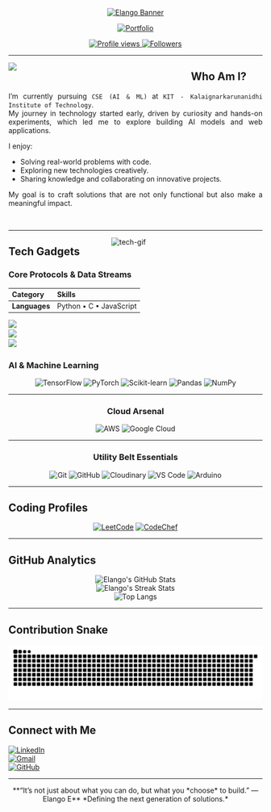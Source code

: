 <div align="center">
 
[![Elango Banner](https://svg-banners.vercel.app/api?type=glitch&text1=Elango%20&text2=Next-Gen%20AI%20Engineer&width=800&height=400&font=Orbitron)](https://github.com/elango74)

[![Portfolio](https://img.shields.io/badge/Portfolio-Elango-blue?style=for-the-badge)](https://elango.dev)

</div>
<!-- Profile Views / Stars / Followers -->
<div align="center">
<a href="https://github.com/elango74">
  <img src="https://komarev.com/ghpvc/?username=elango74&label=Profile%20views&color=000000&style=for-the-badge" alt="Profile views" />
</a>
<a href="https://github.com/elango74?tab=followers">
  <img src="https://custom-icon-badges.herokuapp.com/github/followers/elango74?color=000000&labelColor=gray&style=for-the-badge&logo=person-add&label=Followers&logoColor=ffffff" alt="Followers" />
</a>
</div>

---

<!-- About Me Section -->
<img src="https://media.tenor.com/Gh3LKX9HMFkAAAAj/hollow-knight-knight.gif" width=330 align="left">

## <div align="center">Who Am I?</div>

<div align="justify">

I’m currently pursuing `CSE (AI & ML)` at `KIT - Kalaignarkarunanidhi Institute of Technology`.  
My journey in technology started early, driven by curiosity and hands-on experiments, which led me to explore building AI models and web applications.  

I enjoy:  
- Solving real-world problems with code.  
- Exploring new technologies creatively.  
- Sharing knowledge and collaborating on innovative projects.  

My goal is to craft solutions that are not only functional but also make a meaningful impact.

</div>
</br>


---

<img align="right" alt="tech-gif" width="300" src="https://i.pinimg.com/originals/10/27/f8/1027f80aeabcbb74a2e698be71829e9e.gif">

<div align="left">

## Tech Gadgets

### Core Protocols & Data Streams
| Category | Skills |
| :--- | :--- |
| **Languages** | Python • C • JavaScript |

<div align="left">
    <img src="https://skillicons.dev/icons?i=html,css,js,python" /><br>
    <img src="https://skillicons.dev/icons?i=cpp,mysql,react,bootstrap" /><br>
    <img src="https://skillicons.dev/icons?i=github,figma,arduino,git" /><br>
</div>


### AI & Machine Learning
<div align="center">
 
![TensorFlow](https://img.shields.io/badge/TensorFlow-FF6F00?style=for-the-badge&logo=tensorflow&logoColor=white)
![PyTorch](https://img.shields.io/badge/PyTorch-EE4C2C?style=for-the-badge&logo=pytorch&logoColor=white)
![Scikit-learn](https://img.shields.io/badge/scikit--learn-F7931E?style=for-the-badge&logo=scikit-learn&logoColor=white)
![Pandas](https://img.shields.io/badge/Pandas-150458?style=for-the-badge&logo=pandas&logoColor=white)
![NumPy](https://img.shields.io/badge/NumPy-013243?style=for-the-badge&logo=numpy&logoColor=white)
</div>

</div>

---

<h3 align="center">Cloud Arsenal</h3>
<div align="center">
 
![AWS](https://img.shields.io/badge/AWS-232F3E?style=for-the-badge&logo=amazon-aws&logoColor=white)
![Google Cloud](https://img.shields.io/badge/Google%20Cloud-4285F4?style=for-the-badge&logo=google-cloud&logoColor=white)
</div>

---

<h3 align="center">Utility Belt Essentials</h3>
<div align="center">
 
![Git](https://img.shields.io/badge/Git-F05032?style=for-the-badge&logo=git&logoColor=white)
![GitHub](https://img.shields.io/badge/GitHub-100000?style=for-the-badge&logo=github&logoColor=white)
![Cloudinary](https://img.shields.io/badge/Cloudinary-3448C5?style=for-the-badge&logo=cloudinary&logoColor=white)
![VS Code](https://img.shields.io/badge/VS%20Code-007ACC?style=for-the-badge&logo=visual-studio-code&logoColor=white)
![Arduino](https://img.shields.io/badge/Arduino-00979D?style=for-the-badge&logo=arduino&logoColor=white)
</div>

---

## Coding Profiles
<div align="center">
 
[![LeetCode](https://img.shields.io/badge/LeetCode-Elango-yellow?style=for-the-badge&logo=leetcode)](https://leetcode.com/u/elango03/)
[![CodeChef](https://img.shields.io/badge/CodeChef-Elango-brown?style=for-the-badge&logo=codechef)](https://www.codechef.com/users/kit23bam017)
</div>

---

## GitHub Analytics
<div align="center">
 
![Elango's GitHub Stats](https://github-readme-stats.vercel.app/api?username=elango74&show_icons=true&theme=transparent&title_color=E00000&icon_color=E00000&text_color=FFFFFF&bg_color=1F1F1F)  
![Elango's Streak Stats](https://github-readme-streak-stats.herokuapp.com/?user=elango74&theme=transparent&border_radius=5&currstreak_color=E00000&ring_color=E00000&background=1F1F1F&dates=FFFFFF)  
![Top Langs](https://github-readme-stats.vercel.app/api/top-langs/?username=elango74&layout=compact&theme=transparent&title_color=E00000&icon_color=E00000&text_color=FFFFFF&bg_color=1F1F1F)
</div>

---

## Contribution Snake
<div align="center">
<picture>
  <source media="(prefers-color-scheme: dark)" srcset="https://raw.githubusercontent.com/elango74/elango74/output/github-snake.svg" />
  <source media="(prefers-color-scheme: light)" srcset="https://raw.githubusercontent.com/elango74/elango74/output/github-snake.svg" />
  <img alt="github-snake" src="https://raw.githubusercontent.com/elango74/elango74/output/github-snake.svg" />
</picture>
</div>

---

## Connect with Me
<div align="left">
 
[![LinkedIn](https://img.shields.io/badge/LinkedIn-Elango%20E-blue?style=for-the-badge&logo=linkedin)](https://www.linkedin.com/)  
[![Gmail](https://img.shields.io/badge/Email-elango.ren606@gmail.com-red?style=for-the-badge&logo=gmail)](mailto:elangoe@example.com)  
[![GitHub](https://img.shields.io/badge/GitHub-elango74-black?style=for-the-badge&logo=github)](https://github.com/elango74)
</div>

---

<div align="center">
**“It’s not just about what you can do, but what you *choose* to build.” — Elango E**  
*Defining the next generation of solutions.*
</div>
